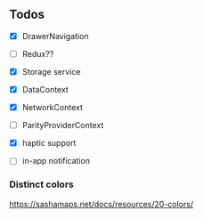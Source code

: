 ## Todos

* [x] DrawerNavigation
* [ ] Redux??
* [x] Storage service
* [x] DataContext
* [x] NetworkContext
* [ ] ParityProviderContext
* [x] haptic support
* [ ] in-app notification


### Distinct colors
https://sashamaps.net/docs/resources/20-colors/
